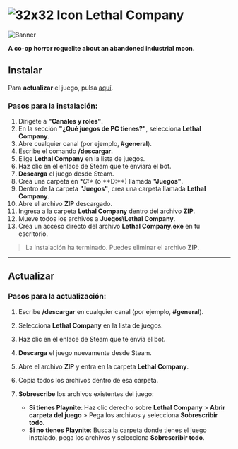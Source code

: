 ﻿# ![32x32 Icon](https://cdn2.steamgriddb.com/icon/5d29c687a58bc919bd4b28609e2f7134/32/32x32.png) Lethal Company
![Banner](https://cdn2.steamgriddb.com/hero_thumb/d24b5b45c12c52ba7ad088c4663cd5c8.jpg)

**A co-op horror roguelite about an abandoned industrial moon.**

## Instalar

Para **actualizar** el juego, pulsa [aquí](https://hotel-viciados.github.io/Portal/games/lethal_company/install#actualizar).

### Pasos para la instalación:

1. Dirígete a **"Canales y roles"**.
2. En la sección **"¿Qué juegos de PC tienes?"**, selecciona **Lethal Company**.
3. Abre cualquier canal (por ejemplo, **#general**).
4. Escribe el comando **/descargar**.
5. Elige **Lethal Company** en la lista de juegos.
6. Haz clic en el enlace de Steam que te enviará el bot.
7. **Descarga** el juego desde Steam.
8. Crea una carpeta en **C:\** (o **D:\**) llamada **"Juegos"**.
9. Dentro de la carpeta **"Juegos"**, crea una carpeta llamada **Lethal Company**.
10. Abre el archivo **ZIP** descargado.
11. Ingresa a la carpeta **Lethal Company** dentro del archivo **ZIP**.
12. Mueve todos los archivos a **Juegos\Lethal Company**.
13. Crea un acceso directo del archivo **Lethal Company.exe** en tu escritorio.

> La instalación ha terminado. Puedes eliminar el archivo **ZIP**.

---

## Actualizar

### Pasos para la actualización:

1. Escribe **/descargar** en cualquier canal (por ejemplo, **#general**).
2. Selecciona **Lethal Company** en la lista de juegos.
3. Haz clic en el enlace de Steam que te envía el bot.
4. **Descarga** el juego nuevamente desde Steam.
5. Abre el archivo **ZIP** y entra en la carpeta **Lethal Company**.
6. Copia todos los archivos dentro de esa carpeta.
7. **Sobrescribe** los archivos existentes del juego:

   - **Si tienes Playnite**: Haz clic derecho sobre **Lethal Company** > **Abrir carpeta del juego** > Pega los archivos y selecciona **Sobrescribir todo**.
   - **Si no tienes Playnite**: Busca la carpeta donde tienes el juego instalado, pega los archivos y selecciona **Sobrescribir todo**.

